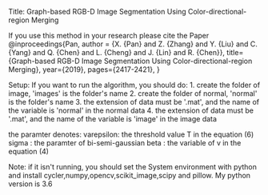 Title: Graph-based RGB-D Image Segmentation Using Color-directional-region Merging

If you use this method in your research please cite the Paper
@inproceedings{Pan, 
author = {X. {Pan} and Z. {Zhang} and Y. {Liu} and C. {Yang} and Q. {Chen} and L. {Cheng} and J. {Lin} and R. {Chen}}, 
title={Graph-based RGB-D Image Segmentation Using Color-directional-region Merging}, 
year={2019}, 
pages={2417-2421}, 
}

Setup:
   If you want to run the algorithm, you should do:
      1. create the folder of image, 'images' is the folder's name
      2. create the folder of normal, 'normal' is the folder's name
      3. the extension of data must be '.mat', and the name of the variable is 'normal' in the normal data
      4. the extension of data must be '.mat', and the name of the variable is 'image' in the image data


  the paramter denotes:
     varepsilon: the threshold value T in the equation (6)
     sigma      :  the paramter of bi-semi-gaussian
     beta        :  the variable of v in the equation (4)

Note: if it isn't running, you should set the System environment with python and install cycler,numpy,opencv,scikit_image,scipy and pillow. My python version is 3.6
